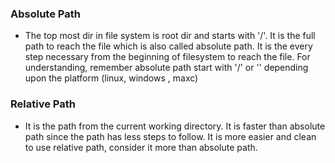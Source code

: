 **<h3>Absolute Path</h3>**

  

- The top most dir in file system is root dir and starts with '/'. It is the full path to reach the file which is also called absolute path. It is the every step necessary from the beginning of filesystem to reach the file. For understanding, remember absolute path start with '/' or '\' depending upon the platform (linux, windows , maxc)

  
  

**<h3>Relative Path</h3>**

  

- It is the path from the current working directory. It is faster than absolute path since the path has less steps to follow. It is more easier and clean to use relative path, consider it more than absolute path.